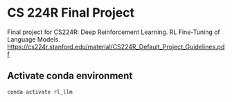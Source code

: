 # CS 224R Final Project
Final project for CS224R: Deep Reinforcement Learning. RL Fine-Tuning of Language Models. https://cs224r.stanford.edu/material/CS224R_Default_Project_Guidelines.pdf 

## Activate conda environment
`conda activate rl_llm`